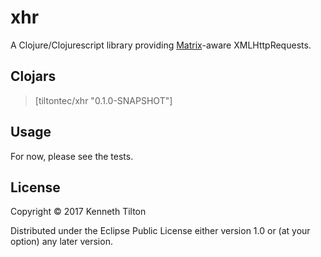 # xhr

A Clojure/Clojurescript library providing [Matrix](https://github.com/kennytilton/matrix)-aware XMLHttpRequests.

## Clojars
> [tiltontec/xhr "0.1.0-SNAPSHOT"]

## Usage

For now, please see the tests.

## License

Copyright © 2017 Kenneth Tilton

Distributed under the Eclipse Public License either version 1.0 or (at
your option) any later version.
